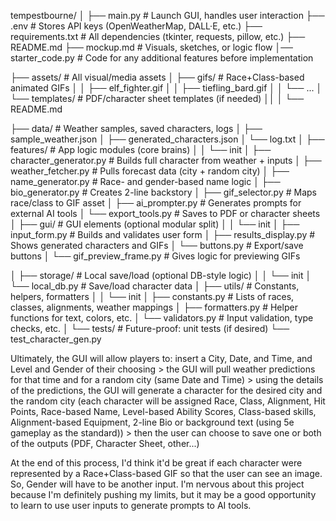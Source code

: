 tempestbourne/
│
├── main.py                        # Launch GUI, handles user interaction
├── .env                           # Stores API keys (OpenWeatherMap, DALL·E, etc.)
├── requirements.txt               # All dependencies (tkinter, requests, pillow, etc.)
├── README.md
├── mockup.md                      # Visuals, sketches, or logic flow
│── starter_code.py                # Code for any additional features before implementation 

├── assets/                        # All visual/media assets
│   ├── gifs/                      # Race+Class-based animated GIFs
│   │   ├── elf_fighter.gif
│   │   ├── tiefling_bard.gif
│   │   └── ...
│   └── templates/                 # PDF/character sheet templates (if needed)
││   │   └── README.md

├── data/                          # Weather samples, saved characters, logs
│   ├── sample_weather.json
│   ├── generated_characters.json
│   └── log.txt
│
├── features/                      # App logic modules (core brains)
│   │   └── init
│   ├── character_generator.py     # Builds full character from weather + inputs
│   ├── weather_fetcher.py         # Pulls forecast data (city + random city)
│   ├── name_generator.py          # Race- and gender-based name logic
│   ├── bio_generator.py           # Creates 2-line backstory
│   ├── gif_selector.py            # Maps race/class to GIF asset
│   ├── ai_prompter.py             # Generates prompts for external AI tools
│   └── export_tools.py            # Saves to PDF or character sheets
│
├── gui/                           # GUI elements (optional modular split)
│   │   └── init
│   ├── input_form.py              # Builds and validates user form
│   ├── results_display.py         # Shows generated characters and GIFs
│   └── buttons.py                 # Export/save buttons
│   └── gif_preview_frame.py       # Gives logic for previewing GIFs

│
├── storage/                       # Local save/load (optional DB-style logic)
│   │   └── init
│   └── local_db.py                # Save/load character data
│
├── utils/                         # Constants, helpers, formatters
│   │   └── init
│   ├── constants.py               # Lists of races, classes, alignments, weather mappings
│   ├── formatters.py              # Helper functions for text, colors, etc.
│   └── validators.py              # Input validation, type checks, etc.
│
└── tests/                         # Future-proof: unit tests (if desired)
    └── test_character_gen.py


Ultimately, the GUI will allow players to:
  insert a City, Date, and Time, and Level and Gender of their choosing >
  the GUI will pull weather predictions for that time and for a random city (same Date and Time) >
  using the details of the predictions, the GUI will generate a character for the desired city and the random city (each character will be assigned 
    Race, 
    Class, 
    Alignment, 
    Hit Points, 
    Race-based Name, 
    Level-based Ability Scores, 
    Class-based skills, 
    Alignment-based Equipment, 
    2-line Bio or background text (using 5e gameplay as the standard)) >
  then the user can choose to save one or both of the outputs (PDF, Character Sheet, other...) 

At the end of this process, I'd think it'd be great if each character were represented by a Race+Class-based GIF so that the user can see an image. So, Gender will have to be another input. I'm nervous about this project because I'm definitely pushing my limits, but it may be a good opportunity to learn to use user inputs to generate prompts to AI tools. 